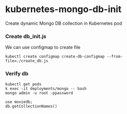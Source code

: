 # kubernetes-mongo-db-init
Create dynamic Mongo DB collection in Kubernetes pod


### Create db_init.js 

We can use configmap to create file

```
kubectl create configmap create-db-configmap --from-file=./create_db.js
```



### Verify db

```
kubectl get pods
k exec -it deployments/mongo -- bash
mongo admin -u root -ppassword

use moviedb;
db.getCollectionNames()
